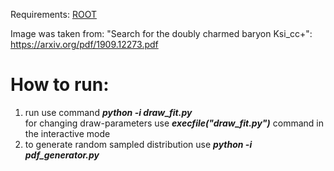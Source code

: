Requirements:
[ROOT](https://root.cern.ch/)

Image was taken from: "Search for the doubly charmed baryon Ksi_cc+": https://arxiv.org/pdf/1909.12273.pdf

# How to run:
1. run use command ***python -i draw_fit.py***\
for changing draw-parameters use ***execfile("draw_fit.py")*** command in the interactive mode
2. to generate random sampled distribution use ***python -i pdf_generator.py***
